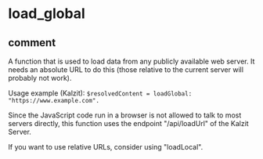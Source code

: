 # load_global
## comment


A function that is used to load data from any publicly available web server. It needs an absolute URL to do this (those relative to the current server will probably not work).

Usage example (Kalzit):
`$resolvedContent = loadGlobal: "https://www.example.com".`

Since the JavaScript code run in a browser is not allowed to talk to most servers directly, this function uses the endpoint "/api/loadUrl" of the Kalzit Server.

If you want to use relative URLs, consider using "loadLocal".